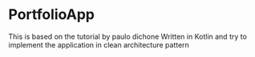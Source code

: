 # PortfolioApp
This is based on the tutorial by paulo dichone
Written in Kotlin and try to implement the application in clean architecture pattern
